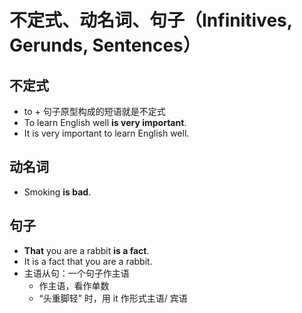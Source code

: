 # 不定式、动名词、句子（Infinitives, Gerunds, Sentences）

## 不定式

- to + 句子原型构成的短语就是不定式
- To learn English well **is very important**.
- It is very important to learn English well.

## 动名词

- Smoking **is bad**.

## 句子

- **That** you are a rabbit **is a fact**.
- It is a fact that you are a rabbit.
- 主语从句：一个句子作主语
   - 作主语，看作单数
   - “头重脚轻” 时，用 it 作形式主语/ 宾语